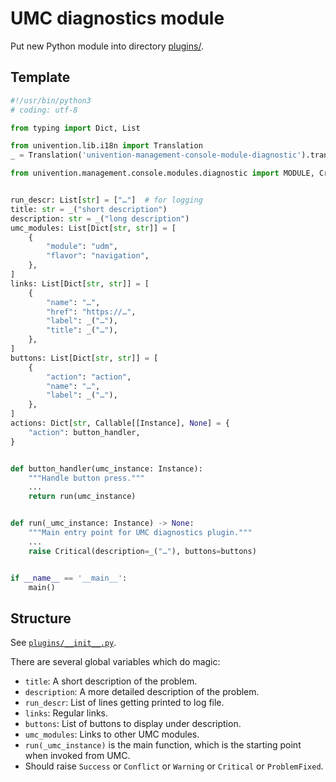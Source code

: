 UMC diagnostics module
======================

Put new Python module into directory [plugins/](umc/python/diagnostic/plugins/).

Template
--------

```python
#!/usr/bin/python3
# coding: utf-8

from typing import Dict, List

from univention.lib.i18n import Translation
_ = Translation('univention-management-console-module-diagnostic').translate

from univention.management.console.modules.diagnostic import MODULE, Critical, Instance, ProblemFixed, Warning, main


run_descr: List[str] = ["…"]  # for logging
title: str = _("short description")
description: str = _("long description")
umc_modules: List[Dict[str, str]] = [
	{
		"module": "udm",
		"flavor": "navigation",
	},
]
links: List[Dict[str, str]] = [
	{
		"name": "…",
		"href": "https://…",
		"label": _("…"),
		"title": _("…"),
	},
]
buttons: List[Dict[str, str]] = [
	{
		"action": "action",
		"name": "…",
		"label": _("…"),
	},
]
actions: Dict[str, Callable[[Instance], None] = {
	"action": button_handler,
}


def button_handler(umc_instance: Instance):
	"""Handle button press."""
	...
	return run(umc_instance)


def run(_umc_instance: Instance) -> None:
	"""Main entry point for UMC diagnostics plugin."""
	...
	raise Critical(description=_("…"), buttons=buttons)


if __name__ == '__main__':
	main()
```

Structure
---------

See [`plugins/__init__.py`](umc/python/diagnostic/__init__.py).

There are several global variables which do magic:

- `title`: A short description of the problem.
- `description`: A more detailed description of the problem.
- `run_descr`: List of lines getting printed to log file.
- `links`: Regular links.
- `buttons`: List of buttons to display under description.
- `umc_modules`: Links to other UMC modules.
- `run(_umc_instance)` is the main function, which is the starting point when invoked from UMC.
- Should raise `Success` or `Conflict` or `Warning` or `Critical` or `ProblemFixed`.
